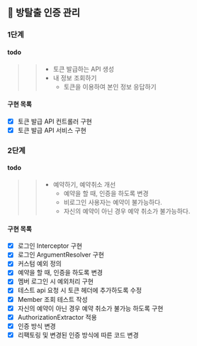 ## 🚀 방탈출 인증 관리

### 1단계

#### todo
>> * 토큰 발급하는 API 생성
>> * 내 정보 조회하기
>>   * 토큰을 이용하여 본인 정보 응답하기

#### 구현 목록
- [x] 토큰 발급 API 컨트롤러 구현
- [x] 토큰 발급 API 서비스 구현

### 2단계
#### todo 
>> * 예약하기, 예약취소 개선
>>   * 예약을 할 때, 인증을 하도록 변경
>>   * 비로그인 사용자는 예약이 불가능하다.
>>   * 자신의 예약이 아닌 경우 예약 취소가 불가능하다.

#### 구현 목록
- [x] 로그인 Interceptor 구현
- [x] 로그인 ArgumentResolver 구현
- [x] 커스텀 예외 정의
- [x] 예약을 할 때, 인증을 하도록 변경
- [x] 멤버 로그인 시 예외처리 구현
- [x] 테스트 api 요청 시 토큰 헤더에 추가하도록 수정
- [x] Member 조회 테스트 작성
- [x] 자신의 예약이 아닌 경우 예약 취소가 불가능 하도록 구현
- [x] AuthorizationExtractor 적용
- [x] 인증 방식 변경
- [x] 리팩토링 및 변경된 인증 방식에 따른 코드 변경